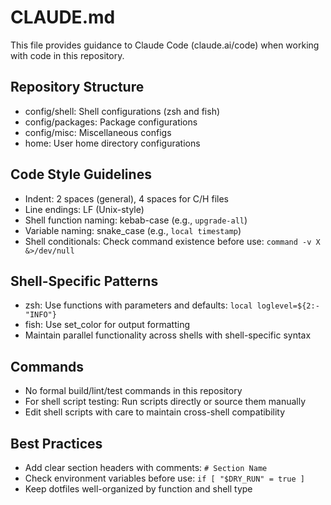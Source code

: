 # CLAUDE.md

This file provides guidance to Claude Code (claude.ai/code) when working with code in this repository.

## Repository Structure

- config/shell: Shell configurations (zsh and fish)
- config/packages: Package configurations
- config/misc: Miscellaneous configs
- home: User home directory configurations

## Code Style Guidelines

- Indent: 2 spaces (general), 4 spaces for C/H files
- Line endings: LF (Unix-style)
- Shell function naming: kebab-case (e.g., `upgrade-all`)
- Variable naming: snake_case (e.g., `local timestamp`)
- Shell conditionals: Check command existence before use: `command -v X &>/dev/null`

## Shell-Specific Patterns

- zsh: Use functions with parameters and defaults: `local loglevel=${2:-"INFO"}`
- fish: Use set_color for output formatting
- Maintain parallel functionality across shells with shell-specific syntax

## Commands

- No formal build/lint/test commands in this repository
- For shell script testing: Run scripts directly or source them manually
- Edit shell scripts with care to maintain cross-shell compatibility

## Best Practices

- Add clear section headers with comments: `# Section Name`
- Check environment variables before use: `if [ "$DRY_RUN" = true ]`
- Keep dotfiles well-organized by function and shell type
